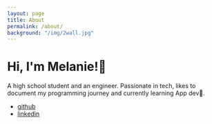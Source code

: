 ```yaml
---
layout: page
title: About
permalink: /about/
background: "/img/2wall.jpg"
---
```


# Hi, I'm Melanie!👋

A high school student and an engineer. Passionate in tech, likes to document my programming journey and currently learning App dev📱.

- [github](https://github.com/melaniehsieh)
- [linkedin](https://www.linkedin.com/in/melanie-hsieh-0749a91a9/)